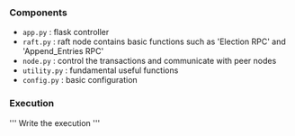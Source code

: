 ### Components

- `app.py` : flask controller
- `raft.py` : raft node contains basic functions such as 'Election RPC' and 'Append_Entries RPC'
- `node.py` : control the transactions and communicate with peer nodes
- `utility.py` : fundamental useful functions
- `config.py` : basic configuration

### Execution

'''
Write the execution
'''
